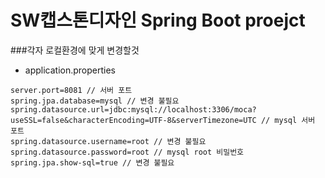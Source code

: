 # SW캡스톤디자인 Spring Boot proejct

###각자 로컬환경에 맞게 변경할것
* application.properties
```
server.port=8081 // 서버 포트
spring.jpa.database=mysql // 변경 불필요
spring.datasource.url=jdbc:mysql://localhost:3306/moca?useSSL=false&characterEncoding=UTF-8&serverTimezone=UTC // mysql 서버 포트
spring.datasource.username=root // 변경 불필요 
spring.datasource.password=root // mysql root 비밀번호
spring.jpa.show-sql=true // 변경 불필요
```